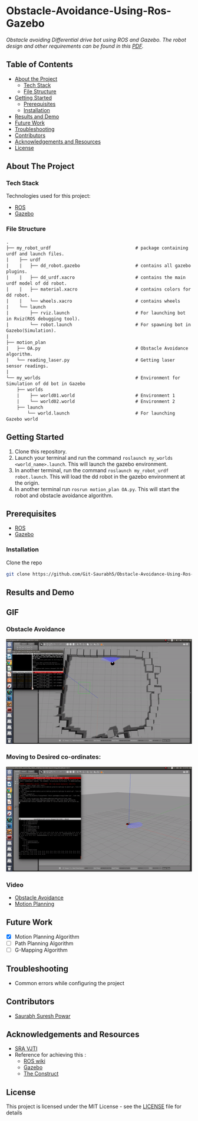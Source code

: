 # Obstacle-Avoidance-Using-Ros-Gazebo
_Obstacle avoiding Differential drive bot using ROS and Gazebo.  The robot design and other requirements can be found in this [PDF](https://github.com/Git-Saurabh5/Obstacle-Avoidance-Using-Ros-Gazebo/blob/master/ProblemStatement.pdf)._ 

## Table of Contents

* [About the Project](#about-the-project)
  * [Tech Stack](#tech-stack)
  * [File Structure](#file-structure)
* [Getting Started](#getting-started)
  * [Prerequisites](#prerequisites)
  * [Installation](#installation)
* [Results and Demo](#results-and-demo)
* [Future Work](#future-work)
* [Troubleshooting](#troubleshooting)
* [Contributors](#contributors)
* [Acknowledgements and Resources](#acknowledgements-and-resources)
* [License](#license)

## About The Project

### Tech Stack
Technologies used for this project:
* [ROS](https://www.ros.org/)  
* [Gazebo](http://gazebosim.org/)  

### File Structure
    .
    ├── my_robot_urdf                                # package containing urdf and launch files.            
    |    ├── urdf                                    
    |    |   ├── dd_robot.gazebo                     # contains all gazebo plugins.
    |    |   ├── dd_urdf.xacro                       # contains the main urdf model of dd robot.
    |    |   ├── material.xacro                      # contains colors for dd robot.
    |    |   └── wheels.xacro                        # contains wheels
    |    └── launch
    |        ├── rviz.launch                         # For launching bot in Rviz(ROS debugging tool).
    |        └── robot.launch                        # For spawning bot in Gazebo(Simulation).
    |
    ├── motion_plan                                  
    |   ├── OA.py                                    # Obstacle Avoidance algorithm.
    |   └── reading_laser.py                         # Getting laser sensor readings.
    |
    └── my_worlds                                    # Environment for Simulation of dd bot in Gazebo 
        ├── worlds                  
        |    ├── world01.world                       # Environment 1
        |    └── world02.world                       # Environment 2
        ├── launch 
            └── world.launch                         # For launching Gazebo world 

## Getting Started
1. Clone this repository.
2. Launch your terminal and run the command `roslaunch my_worlds <world_name>.launch`. 
   This will launch the gazebo environment.
3. In another terminal, run the command `roslaunch my_robot_urdf robot.launch`. 
This will load the dd robot in the gazebo environment at the origin.  
4. In another terminal run `rosrun motion_plan OA.py`. This will start the robot and obstacle avoidance algorithm.

## Prerequisites  
* [ROS](http://wiki.ros.org/kinetic)  
* [Gazebo](http://wiki.ros.org/gazebo_ros_pkgs)

### Installation
Clone the repo
```sh
git clone https://github.com/Git-Saurabh5/Obstacle-Avoidance-Using-Ros-Gazebo.git
```
## Results and Demo
## GIF
### Obstacle Avoidance
![](https://github.com/Git-Saurabh5/Obstacle-Avoidance-Using-Ros-Gazebo/blob/master/Visuals/oa.gif)
### Moving to Desired co-ordinates:
![](https://github.com/Git-Saurabh5/Obstacle-Avoidance-Using-Ros-Gazebo/blob/master/Visuals/go-to-point.gif)

### Video
* [Obstacle Avoidance](https://youtu.be/btZGbhEyh00)
* [Motion Planning](https://github.com/Git-Saurabh5/Obstacle-Avoidance-Using-Ros-Gazebo/blob/master/Visuals/gtgNavigation.mp4)

## Future Work
- [X] Motion Planning Algorithm
- [ ] Path Planning Algorithm
- [ ] G-Mapping Algorithm

## Troubleshooting
* Common errors while configuring the project

## Contributors
* [Saurabh Suresh Powar](https://github.com/Git-Saurabh5)

## Acknowledgements and Resources
* [SRA VJTI](https://github.com/SRA-VJTI)
* Reference for achieving this :
   * [ROS wiki](http://wiki.ros.org/ROS/Tutorials)
   * [Gazebo](http://gazebosim.org/tutorials)
   * [The Construct](https://www.theconstructsim.com/ros-projects-exploring-ros-using-2-wheeled-robot-part-1)

## License

This project is licensed under the MIT License - see the [LICENSE](LICENSE) file for details
